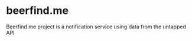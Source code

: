 beerfind.me
===========

Beerfind.me project is a notification service using data from the untapped API
